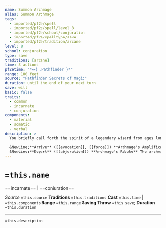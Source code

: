 ```yaml
---
name: Summon Archmage
alias: Summon Archmage
tags:
  - imported/pf2e/spell
  - imported/pf2e/spell/level_8
  - imported/pf2e/school/conjuration
  - imported/pf2e/spelltype/save
  - imported/pf2e/tradition/arcane
level: 8
school: conjuration
type: save
traditions: [arcane]
time: 3 actions
pf2etime: "*⬽{ .Pathfinder }*"
range: 100 feet
source: "Pathfinder Secrets of Magic"
duration: until the end of your next turn
save: will
basic: false
traits:
  - common
  - incarnate
  - conjuration
components:
  - material
  - somatic
  - verbal
description: >
  You briefly call forth the spirit of a legendary wizard from ages long past, which manifests as an immense humanoid figure (typically an elf or a human). The archmage occupies the space of a Large creature and has a Speed of 60 feet.

  &NewLine;**Arrive** ([[evocation]], [[force]]) **Archmage's Amplification** The archmage arrives in a fierce burst of magical force, automatically dealing 3d4+3 force damage to up to 5 creatures it chooses within 100 feet of it. Like [[Magic Missiles]], this can be blocked by the [[Shield]] spell. The archmage also feeds magical power into some spells. Beneficial spells last longer due to the archmage's influence. When the remaining duration of a beneficial spell affecting you or one of your allies would decrease (usually at the start of the caster's turn), it doesn't decrease if the subject of the spell is within 100 feet of the archmage. This applies only if the spell's maximum duration was 3 rounds or longer.
  &NewLine;**Depart** ([[abjuration]]) **Archmage's Rebuke** The archmage drains the magic from your foes. Each of your enemies within 100 feet of the archmage must attempt a Will save. On a failure, the creature is [[Stupefied]] 2 for 1 round, and if it's currently benefiting from any spells of a lower level than summon archmage, the archmage can choose any one of them and end the spell.
---
```

# `=this.name`
==incarnate== | ==conjuration==

*Source* `=this.source`
**Traditions** `=this.traditions`
**Cast** `=this.time` | `=this.components`
**Range** `=this.range`
**Saving Throw** `=this.save`; **Duration** `=this.duration`

***
`=this.description`